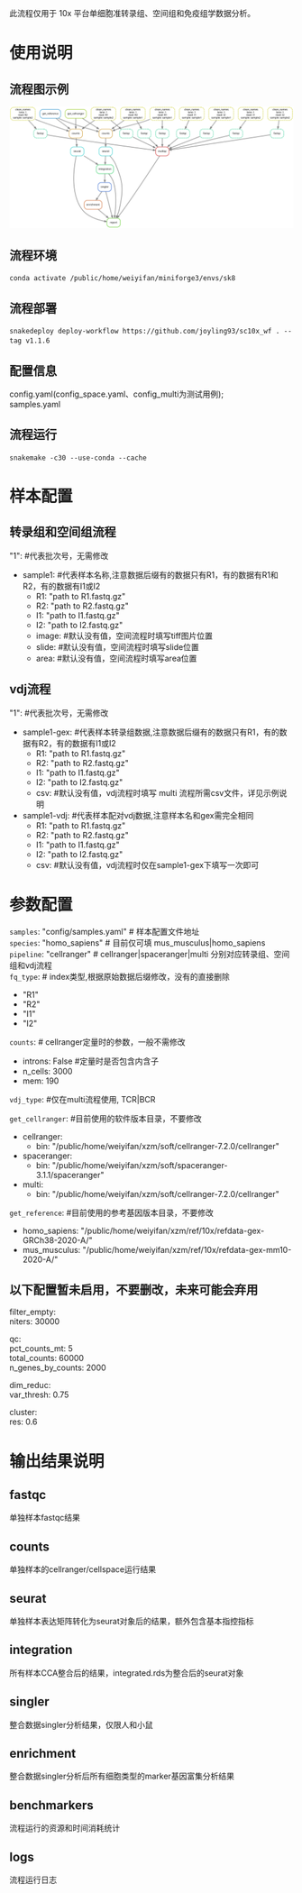 此流程仅用于 10x 平台单细胞准转录组、空间组和免疫组学数据分析。
# 使用说明
## 流程图示例
![流程图](./config/dag.svg "流程图示例")
## 流程环境
``conda activate /public/home/weiyifan/miniforge3/envs/sk8``
## 流程部署
``snakedeploy deploy-workflow https://github.com/joyling93/sc10x_wf . --tag v1.1.6``
## 配置信息
config.yaml(config_space.yaml、config_multi为测试用例);  
samples.yaml
## 流程运行
``snakemake -c30 --use-conda --cache``

# 样本配置
## 转录组和空间组流程
"1":  #代表批次号，无需修改  
  - sample1:   #代表样本名称,注意数据后缀有的数据只有R1，有的数据有R1和R2，有的数据有I1或I2  
    - R1: "path to R1.fastq.gz"  
    - R2: "path to R2.fastq.gz"  
    - I1: "path to I1.fastq.gz"  
    - I2: "path to I2.fastq.gz"  
    - image: #默认没有值，空间流程时填写tiff图片位置  
    - slide: #默认没有值，空间流程时填写slide位置  
    - area: #默认没有值，空间流程时填写area位置  
## vdj流程
"1":  #代表批次号，无需修改  
  - sample1-gex:   #代表样本转录组数据,注意数据后缀有的数据只有R1，有的数据有R2，有的数据有I1或I2  
    - R1: "path to R1.fastq.gz"  
    - R2: "path to R2.fastq.gz"  
    - I1: "path to I1.fastq.gz"  
    - I2: "path to I2.fastq.gz"  
    - csv: #默认没有值，vdj流程时填写 multi 流程所需csv文件，详见示例说明  
  - sample1-vdj:   #代表样本配对vdj数据,注意样本名和gex需完全相同  
    - R1: "path to R1.fastq.gz"  
    - R2: "path to R2.fastq.gz"  
    - I1: "path to I1.fastq.gz"  
    - I2: "path to I2.fastq.gz"  
    - csv: #默认没有值，vdj流程时仅在sample1-gex下填写一次即可  

# 参数配置

`samples`: "config/samples.yaml" # 样本配置文件地址  
`species`: "homo_sapiens" # 目前仅可填 mus_musculus|homo_sapiens  
`pipeline`: "cellranger" # cellranger|spaceranger|multi 分别对应转录组、空间组和vdj流程  
`fq_type`: # index类型,根据原始数据后缀修改，没有的直接删除  
  - "R1"  
  - "R2"  
  - "I1"  
  - "I2"  

`counts`: # cellranger定量时的参数，一般不需修改  
  - introns: False #定量时是否包含内含子  
  - n_cells: 3000  
  - mem: 190   


`vdj_type`: #仅在multi流程使用, TCR|BCR  

`get_cellranger`: #目前使用的软件版本目录，不要修改  
  - cellranger:   
    - bin: "/public/home/weiyifan/xzm/soft/cellranger-7.2.0/cellranger"  
- spaceranger:   
  -  bin: "/public/home/weiyifan/xzm/soft/spaceranger-3.1.1/spaceranger"  
- multi:  
  - bin: "/public/home/weiyifan/xzm/soft/cellranger-7.2.0/cellranger"  

`get_reference`: #目前使用的参考基因版本目录，不要修改  
  - homo_sapiens: "/public/home/weiyifan/xzm/ref/10x/refdata-gex-GRCh38-2020-A/"  
  - mus_musculus: "/public/home/weiyifan/xzm/ref/10x/refdata-gex-mm10-2020-A/"  

## 以下配置暂未启用，不要删改，未来可能会弃用
filter_empty:  
  niters: 30000  

qc:  
  pct_counts_mt: 5  
  total_counts: 60000  
  n_genes_by_counts: 2000  

dim_reduc:  
  var_thresh: 0.75  

cluster:  
  res: 0.6  

# 输出结果说明
## fastqc
单独样本fastqc结果
## counts
单独样本的cellranger/cellspace运行结果
## seurat
单独样本表达矩阵转化为seurat对象后的结果，额外包含基本指控指标
## integration
所有样本CCA整合后的结果，integrated.rds为整合后的seurat对象
## singler
整合数据singler分析结果，仅限人和小鼠
## enrichment
整合数据singler分析后所有细胞类型的marker基因富集分析结果
## benchmarkers
流程运行的资源和时间消耗统计
## logs
流程运行日志